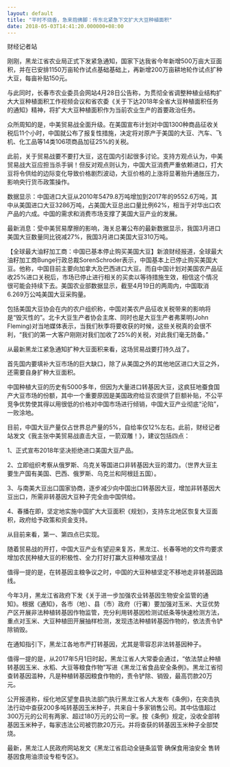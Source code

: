 ```yaml
---
layout: default
title: "平时不烧香，急来抱佛脚：传东北紧急下文扩大大豆种植面积"
date: 2018-05-03T14:41:20.000000+08:00
---
```


财经记者站　

刚刚，黑龙江省农业局正式下发紧急通知，国家下达我省今年新增500万亩大豆面积，并在已安排1150万亩轮作试点基础基础上，再新增200万亩耕地轮作试点扩种大豆，每亩补贴150元。

与此同时，长春市农业委员会网站4月28日公告称，为贯彻全省调整种植业结构扩大大豆种植面积工作视频会议和省农委《关于下达2018年全省大豆种植面积任务的通知》精神，将扩大大豆种植面积作为当前农业生产的首要政治任务。

众所周知的是，中美贸易战全面升级。在美国宣布计划对中国1300种商品征收关税后11个小时，中国就公布了报复性措施，决定将对原产于美国的大豆、汽车、飞机、化工品等14类106项商品加征25%的关税。

此前，关于贸易战要不要打大豆，这在国内引起很多讨论。支持方观点认为，中美贸易战大豆应担当杀手锏！但反对观点则认为，中国大豆消费严重依赖进口，打大豆将令供给的边际变化导致价格剧烈波动，大豆价格的上涨将显著抬升通胀压力，影响央行货币政策操作。

数据显示：中国进口大豆从2010年5479.8万吨增加到2017年的9552.6万吨，其中从美国进口大豆3286万吨，占美国大豆总出口量比例62%，相当于对华出口农产品的六成。中国的需求和消费市场支撑了美国大豆产业的发展。

最新消息：受中美贸易摩擦的影响，海关总署公布的最新数据显示，我国3月进口美国大豆数量同比锐减27%，我国3月进口美国大豆310万吨。


【全球最大油籽加工商：中国已基本停止购买美国大豆】新浪财经报道，全球最大油籽加工商Bunge行政总裁SorenSchroder表示，中国基本上已停止购买美国大豆。他称，中国目前主要向加拿大及巴西进口大豆。而自中国计划对美国农产品征收25%进口关税后，市场已停止进行相关的买卖以等待措施生效，相信这个情况很可能会持续下去。美国农业部数据显示，截至4月19日的两周内，中国取消6.269万公吨美国大豆采购量。

包括美国大豆协会在内的农户组织称，中国对美农产品征收关税带来的影响将是“毁灭性的”。北卡大豆生产者协会主席、同时也是大豆生产者弗莱明(John Fleming)对当地媒体表示，当我们秋季将要收获的时候，这些关税真的会很不利，“我们的第一大客户刚刚对我们加收了25%的关税，对此我们毫无防备。”

从最新黑龙江紧急通知扩种大豆面积来看，这场贸易战要打持久战了。

首先国内要填补大豆市场的巨大缺口，除了从美国之外的其他地区进口大豆之外，还需要自身扩种大豆面积。

中国种植大豆的历史有5000多年，但因为大量进口转基因大豆，这疯狂地蚕食国产大豆市场的份额，其中一个重要原因是美国政府给豆农提供了巨额补贴，不公平竞争优势使其得以用很低的价格对中国市场进行倾销，中国大豆产业彻底“沦陷”，一败涂地。

目前，中国大豆产量仅占世界总产量的5%，自给率仅12%左右。此前，财经记者站发文《我主张中美贸易战直击大豆，一箭双雕！》，建议包括四点：

1、正式宣布2018年坚决拒绝进口美国大豆产品。

2、立即组织考察从俄罗斯、乌克关等国进口非转基因大豆的潜力。（世界大豆主要生产国有美国、巴西、俄罗斯、乌克兰和阿根廷五国）。

3、与南美大豆出口国家协商，逐步减少向中国出口转基因大豆，增加非转基因大豆出口，所需非转基因大豆种子完全由中国供给。 

4、春播在即，坚定地实施中国扩大大豆面积《规划》，支持东北地区恢复大豆面积，政府给予政策和资金支持。

从目前来看，第一、第四点已实现。

随着贸易战的开打，中国大豆产业有望迎来复苏，黑龙江、长春等地的文件均要求增加农民种植大豆的积极性、全力打好打赢大豆种植攻坚战！

值得一提的是，在转基因主粮争议之时，中国的大豆种植坚定不移地走非转基因路线。

今年3月，黑龙江省政府下发《关于进一步加强农业转基因生物安全监管的通知》。根据《通知》，各市（地）、县（市）政府（行署）要加强对玉米、大豆优势产区开展非法种植转基因作物监管，充分利用转基因检测试纸条等快速检测方法，重点对玉米、大豆种植田开展抽样检测，发现违法种植转基因作物的，依法责令铲除销毁。

在通知指引下，黑龙江各地市严打转基因，尤其是零容忍非法转基因种子。

值得一提的是，从2017年5月1日时起，黑龙江省人大常委会通过，“依法禁止种植转基因玉米、水稻、大豆等粮食作物”写进《黑龙江省食品安全条例》。黑龙江省彻查转基因滥种，凡是种植转基因粮食作物的，责令铲除、销毁，最高罚款20万元。

公开报道称，绥化地区望奎县执法部门执行黑龙江省人大发布《条例》，在突击执法行动中查获200多吨转基因玉米种子，共来自十多家销售公司。其中估值超过300万元的公司有两家、超过180万元的公司一家。按《条例》规定，没收全部转基因玉米种子，每家违法公司被罚款20万元。并将查获的转基因玉米种子全部焚烧。

最新，黑龙江人民政府网站发文《黑龙江省启动全链条监管 确保食用油安全 售转基因食用油须设专柜专区》。


